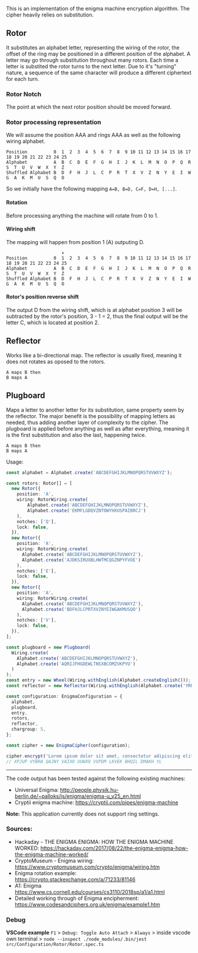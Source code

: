 This is an implementation of the enigma machine encryption algorithm. The cipher heavily relies on substitution.

## Rotor

It substitutes an alphabet letter, representing the wiring of the rotor, the offset of the ring may be positioned in a different position of the alphabet. A letter may go through substitution throughout many rotors. Each time a letter is substited the rotor turns to the next letter.
Due to it's "turning" nature, a sequence of the same character will produce a different ciphertext for each turn.

### Rotor Notch

The point at which the next rotor position should be moved forward.

### Rotor processing representation

We will assume the position AAA and rings AAA as well as the following wiring alphabet.

```
Position          0  1  2  3  4  5  6  7  8  9 10 11 12 13 14 15 16 17 18 19 20 21 22 23 24 25
Alphabet          A  B  C  D  E  F  G  H  I  J  K  L  M  N  O  P  Q  R  S  T  U  V  W  X  Y  Z
Shuffled Alphabet B  D  F  H  J  L  C  P  R  T  X  V  Z  N  Y  E  I  W  G  A  K  M  U  S  Q  O
```

So we initially have the following mapping `A=B, B=D, C=F, D=H, [...]`.

#### **Rotation**

Before processing anything the machine will rotate from 0 to 1.

#### **Wiring shift**

The mapping will happen from position 1 (A) outputing D.

```
                     ⬇️
Position          0  1  2  3  4  5  6  7  8  9 10 11 12 13 14 15 16 17 18 19 20 21 22 23 24 25
Alphabet          A  B  C  D  E  F  G  H  I  J  K  L  M  N  O  P  Q  R  S  T  U  V  W  X  Y  Z
Shuffled Alphabet B  D  F  H  J  L  C  P  R  T  X  V  Z  N  Y  E  I  W  G  A  K  M  U  S  Q  O
```

#### **Rotor's position reverse shift**

The output D from the wiring shift, which is at alphabet position 3 will be subtracted by the rotor's position, 3 - 1 = 2, thus the final output will be the letter C, which is located at position 2.

## Reflector

Works like a bi-directional map. The reflector is usually fixed, meaning it does not rotates as oposed to the rotors.

```
A maps B then
B maps A
```

## Plugboard

Maps a letter to another letter for its substitution, same property seem by the reflector. The major benefit is the possibility of mapping letters as needed, thus adding another layer of complexity to the cipher. The plugboard is applied before anything as well as after everything, meaning it is the first substitution and also the last, happening twice.

```
A maps B then
B maps A
```

Usage:

```ts
const alphabet = Alphabet.create('ABCDEFGHIJKLMNOPQRSTUVWXYZ');

const rotors: Rotor[] = [
  new Rotor({
    position: 'A',
    wiring: RotorWiring.create(
        Alphabet.create('ABCDEFGHIJKLMNOPQRSTUVWXYZ'),
        Alphabet.create('EKMFLGDQVZNTOWYHXUSPAIBRCJ')
    ),
    notches: ['Q'],
    lock: false,
  }),
  new Rotor({
    position: 'A',
    wiring: RotorWiring.create(
      Alphabet.create('ABCDEFGHIJKLMNOPQRSTUVWXYZ'),
      Alphabet.create('AJDKSIRUXBLHWTMCQGZNPYFVOE')
    ),
    notches: ['E'],
    lock: false,
  }),
  new Rotor({
    position: 'A',
    wiring: RotorWiring.create(
      Alphabet.create('ABCDEFGHIJKLMNOPQRSTUVWXYZ'),
      Alphabet.create('BDFHJLCPRTXVZNYEIWGAKMUSQO')
    ),
    notches: ['V'],
    lock: false,
  }),
];

const plugboard = new Plugboard(
  Wiring.create(
    Alphabet.create('ABCDEFGHIJKLMNOPQRSTUVWXYZ'),
    Alphabet.create('AQRIJFHGDEWLTNSXBCOMZVKPYU')
  )
);
const entry = new Wheel(Wiring.withEnglish(Alphabet.createEnglish()));
const reflector = new Reflector(Wiring.withEnglish(Alphabet.create('YRUHQSLDPXNGOKMIEBFZCWVJAT')));

const configuration: EnigmaConfiguration = {
  alphabet,
  plugboard,
  entry,
  rotors,
  reflector,
  chargroup: 5,
};

const cipher = new EnigmaCipher(configuration);

cipher.encrypt('Lorem ipsum dolor sit amet, consectetur adipiscing elit.');
// XPJUP VYBRA QAJNY VAIXO UUWXO VVPDM LKVEK BHQIL DMAKH YL
```

---

The code output has been tested against the following existing machines:

- Universal Enigma: http://people.physik.hu-berlin.de/~palloks/js/enigma/enigma-u_v25_en.html
- Cryptii enigma machine: https://cryptii.com/pipes/enigma-machine

**Note:** This application currently does not support ring settings.

### Sources:

- Hackaday - THE ENIGMA ENIGMA: HOW THE ENIGMA MACHINE WORKED: https://hackaday.com/2017/08/22/the-enigma-enigma-how-the-enigma-machine-worked/
- CryptoMuseum - Enigma wiring: https://www.cryptomuseum.com/crypto/enigma/wiring.htm
- Enigma rotation example: https://crypto.stackexchange.com/a/71233/81146
- A1: Enigma https://www.cs.cornell.edu/courses/cs3110/2018sp/a1/a1.html
- Detailed working through of Enigma encipherment: https://www.codesandciphers.org.uk/enigma/example1.htm

### Debug

**VSCode example**
`F1` > `Debug: Toggle Auto Attach` > `Always` > inside vscode own terminal > `node --inspect ./node_modules/.bin/jest src/Configuration/Rotor/Rotor.spec.ts`
